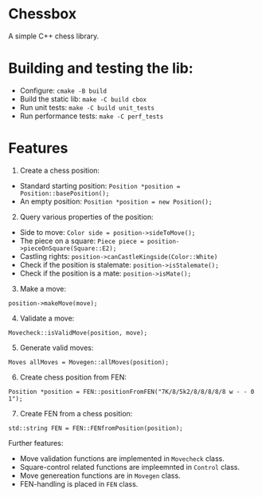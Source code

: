 # Chessbox

A simple C++ chess library.

# Building and testing the lib:
- Configure: `cmake -B build`
- Build the static lib: `make -C build cbox`
- Run unit tests: `make -C build unit_tests`
- Run performance tests: `make -C perf_tests`

# Features
1. Create a chess position:
- Standard starting position: `Position *position = Position::basePosition();`
- An empty position: `Position *position = new Position();`

2. Query various properties of the position:
- Side to move: `Color side = position->sideToMove();`
- The piece on a square: `Piece piece = position->pieceOnSquare(Square::E2);`
- Castling rights: `position->canCastleKingside(Color::White)`
- Check if the position is stalemate: `position->isStalemate();`
- Check if the position is a mate: `position->isMate();`

3. Make a move:
```
position->makeMove(move);
```

4. Validate a move:
```
Movecheck::isValidMove(position, move);
```

5. Generate valid moves:
```
Moves allMoves = Movegen::allMoves(position);
```

6. Create chess position from FEN:
```
Position *position = FEN::positionFromFEN("7K/8/5k2/8/8/8/8/8 w - - 0 1");
```

7. Create FEN from a chess position:
```
std::string FEN = FEN::FENfromPosition(position);
```

Further features:
- Move validation functions are implemented in `Movecheck` class.
- Square-control related functions are impleemnted in `Control` class.
- Move genereation functions are in `Movegen` class.
- FEN-handling is placed in `FEN` class.

